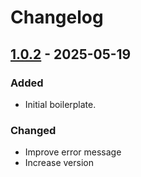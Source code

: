 # Changelog

## [1.0.2] - 2025-05-19

### Added

- Initial boilerplate.

### Changed

- Improve error message
- Increase version

[1.0.2]: https://github.com/ggsuite/gg_golden/tag/%tag
